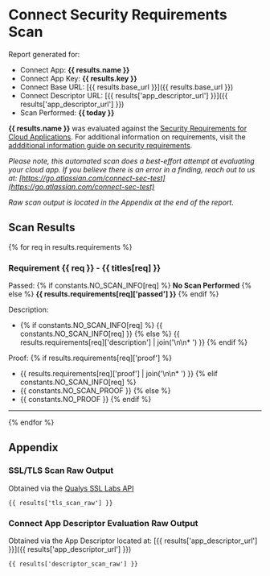 # Connect Security Requirements Scan
Report generated for:

* Connect App: **{{ results.name }}**
* Connect App Key: **{{ results.key }}**
* Connect Base URL: [{{ results.base_url }}]({{ results.base_url }})
* Connect Descriptor URL: [{{ results['app_descriptor_url'] }}]({{ results['app_descriptor_url'] }})
* Scan Performed: **{{ today }}**

**{{ results.name }}** was evaluated against the [Security Requirements for Cloud Applications](https://developer.atlassian.com/platform/marketplace/security-requirements/). For additional information on requirements, visit the [addditional information guide on security requirements](https://developer.atlassian.com/platform/marketplace/security-requirements-more-info/).

*Please note, this automated scan does a best-effort attempt at evaluating your cloud app. If you believe there is an error in a finding, reach out to us at: [https://go.atlassian.com/connect-sec-test](https://go.atlassian.com/connect-sec-test)*

*Raw scan output is located in the Appendix at the end of the report.*

## Scan Results

{% for req in results.requirements %}
### Requirement {{ req }} - {{ titles[req] }}

Passed: {% if constants.NO_SCAN_INFO[req] %} **No Scan Performed** {% else %} **{{ results.requirements[req]['passed'] }}** {% endif %}

Description:

* {% if constants.NO_SCAN_INFO[req] %} {{ constants.NO_SCAN_INFO[req] }} {% else %} {{ results.requirements[req]['description'] | join('\n\n* ') }} {% endif %}

Proof:
{% if results.requirements[req]['proof'] %}
* {{ results.requirements[req]['proof'] | join('\n\n* ') }}
{% elif constants.NO_SCAN_INFO[req] %}
* {{ constants.NO_SCAN_PROOF }}
{% else %}
* {{ constants.NO_PROOF }}
{% endif %}

---
{% endfor %}

## Appendix
### SSL/TLS Scan Raw Output
Obtained via the [Qualys SSL Labs API](https://www.ssllabs.com/ssltest/)

```
{{ results['tls_scan_raw'] }}
```

### Connect App Descriptor Evaluation Raw Output
Obtained via the App Descriptor located at: [{{ results['app_descriptor_url'] }}]({{ results['app_descriptor_url'] }})

```
{{ results['descriptor_scan_raw'] }}
```
